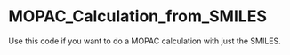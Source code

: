 # MOPAC_Calculation_from_SMILES
Use this code if you want to do a MOPAC calculation with just the SMILES.

